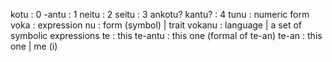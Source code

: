 kotu : 0
-antu : 1
neitu : 2
seitu : 3
ankotu? kantu? : 4
tunu : numeric form
voka : expression
nu : form (symbol) | trait
vokanu : language | a set of symbolic expressions
te : this
te-antu : this one (formal of te-an)
te-an : this one | me (i)

